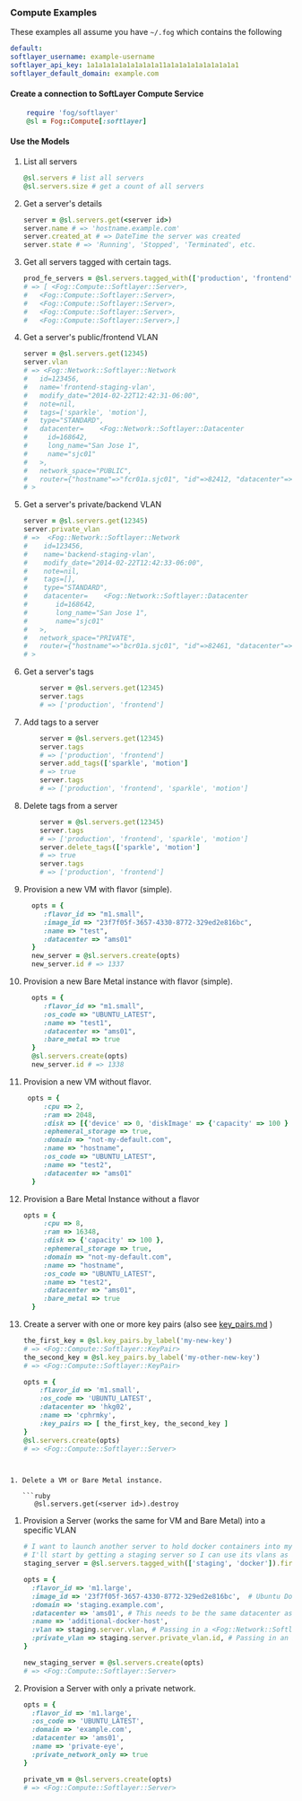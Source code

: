 ### Compute Examples

These examples all assume you have `~/.fog` which contains the following

   ```yaml  
default:
  softlayer_username: example-username
  softlayer_api_key: 1a1a1a1a1a1a1a1a1a11a1a1a1a1a1a1a1a1a1 
  softlayer_default_domain: example.com
  ```
  
#### Create a connection to SoftLayer Compute Service

```ruby
	require 'fog/softlayer'
	@sl = Fog::Compute[:softlayer]
```

#### Use the Models
1. List all servers

   ```ruby
   @sl.servers # list all servers
   @sl.servers.size # get a count of all servers 
   ```

1. Get a server's details

   ```ruby
   server = @sl.servers.get(<server id>)
   server.name # => 'hostname.example.com'
   server.created_at # => DateTime the server was created
   server.state # => 'Running', 'Stopped', 'Terminated', etc.
   ```

1. Get all servers tagged with certain tags.

	```ruby
	prod_fe_servers = @sl.servers.tagged_with(['production', 'frontend'])
	# => [ <Fog::Compute::Softlayer::Server>,
	#	<Fog::Compute::Softlayer::Server>,
	#	<Fog::Compute::Softlayer::Server>,
	#	<Fog::Compute::Softlayer::Server>,
	#	<Fog::Compute::Softlayer::Server>,]		
	```
   
1. Get a server's public/frontend VLAN

	```ruby
	server = @sl.servers.get(12345)
	server.vlan
	# => <Fog::Network::Softlayer::Network
    #	id=123456,
	#   name='frontend-staging-vlan',
	#   modify_date="2014-02-22T12:42:31-06:00",
	#   note=nil,
	#   tags=['sparkle', 'motion'],
	#   type="STANDARD",
	#   datacenter=    <Fog::Network::Softlayer::Datacenter
	#     id=168642,
	#     long_name="San Jose 1",
	#     name="sjc01"
	#   >,
	#   network_space="PUBLIC",
	#   router={"hostname"=>"fcr01a.sjc01", "id"=>82412, "datacenter"=>{"id"=>168642, "longName"=>"San Jose 1", "name"=>"sjc01"}}
  	# >
	```
	
1. Get a server's private/backend VLAN

	```ruby
	server = @sl.servers.get(12345)
	server.private_vlan
	# =>  <Fog::Network::Softlayer::Network
	#    id=123456,
	#    name='backend-staging-vlan',
	#    modify_date="2014-02-22T12:42:33-06:00",
	#    note=nil,
	#    tags=[],
	#    type="STANDARD",
	#    datacenter=    <Fog::Network::Softlayer::Datacenter
	#	    id=168642,
	#    	long_name="San Jose 1",
	#    	name="sjc01"
	#   >,
	#   network_space="PRIVATE",
    #	router={"hostname"=>"bcr01a.sjc01", "id"=>82461, "datacenter"=>{"id"=>168642, "longName"=>"San Jose 1", "name"=>"sjc01"}}
  	# >
	
	```
	
1. Get a server's tags

	```ruby
		server = @sl.servers.get(12345)
		server.tags
		# => ['production', 'frontend']
	```
	
1. Add tags to a server

	```ruby
		server = @sl.servers.get(12345)
		server.tags
		# => ['production', 'frontend']
		server.add_tags(['sparkle', 'motion']
		# => true
		server.tags
		# => ['production', 'frontend', 'sparkle', 'motion']
	```

1. Delete tags from a server

	```ruby
		server = @sl.servers.get(12345)
		server.tags
		# => ['production', 'frontend', 'sparkle', 'motion']
		server.delete_tags(['sparkle', 'motion']
		# => true
		server.tags
		# => ['production', 'frontend']
	```

1. Provision a new VM with flavor (simple).

   ```ruby
     opts = {
     	:flavor_id => "m1.small",
     	:image_id => "23f7f05f-3657-4330-8772-329ed2e816bc",
     	:name => "test",
     	:datacenter => "ams01"
     }
     new_server = @sl.servers.create(opts)
     new_server.id # => 1337
   ```

1. Provision a new Bare Metal instance with flavor (simple).

   ```ruby
     opts = {
     	:flavor_id => "m1.small",
     	:os_code => "UBUNTU_LATEST",
     	:name => "test1",
     	:datacenter => "ams01",
     	:bare_metal => true
     }
     @sl.servers.create(opts)
     new_server.id # => 1338
   ```

1. Provision a new VM without flavor.

   ```ruby
   	opts = {
     	:cpu => 2,
     	:ram => 2048,     	
     	:disk => [{'device' => 0, 'diskImage' => {'capacity' => 100 } }],
     	:ephemeral_storage => true,
     	:domain => "not-my-default.com",
     	:name => "hostname",
     	:os_code => "UBUNTU_LATEST",
     	:name => "test2",
     	:datacenter => "ams01"     
     }
   ```

1. Provision a Bare Metal Instance without a flavor

   ```ruby
   opts = {
     	:cpu => 8,
     	:ram => 16348,     	
     	:disk => {'capacity' => 100 },
     	:ephemeral_storage => true,
     	:domain => "not-my-default.com",
     	:name => "hostname",
     	:os_code => "UBUNTU_LATEST",
     	:name => "test2",
     	:datacenter => "ams01",
     	:bare_metal => true
     }
   ```

1. Create a server with one or more key pairs (also see [key_pairs.md](./key_pairs.md) )

	```ruby
	the_first_key = @sl.key_pairs.by_label('my-new-key')
	# => <Fog::Compute::Softlayer::KeyPair>
	the_second_key = @sl.key_pairs.by_label('my-other-new-key')
	# => <Fog::Compute::Softlayer::KeyPair>
	
	opts = { 
		:flavor_id => 'm1.small', 
		:os_code => 'UBUNTU_LATEST', 
		:datacenter => 'hkg02', 
		:name => 'cphrmky', 
		:key_pairs => [ the_first_key, the_second_key ]
	}
	@sl.servers.create(opts)
	# => <Fog::Compute::Softlayer::Server>
```


1. Delete a VM or Bare Metal instance.

   ```ruby
   	  @sl.servers.get(<server id>).destroy
   ```
   
1. Provision a Server (works the same for VM and Bare Metal) into a specific VLAN

	```ruby
	# I want to launch another server to hold docker containers into my existing staging VLANs
	# I'll start by getting a staging server so I can use its vlans as a reference.
	staging_server = @sl.servers.tagged_with(['staging', 'docker']).first # => <Fog::Compute::Softlayer::Server>
	
	opts = {
	  :flavor_id => 'm1.large', 
	  :image_id => '23f7f05f-3657-4330-8772-329ed2e816bc',  # Ubuntu Docker Image
	  :domain => 'staging.example.com',
	  :datacenter => 'ams01', # This needs to be the same datacenter as the target VLAN of course.
	  :name => 'additional-docker-host',
	  :vlan => staging.server.vlan, # Passing in a <Fog::Network::Softlayer::Network> object.
	  :private_vlan => staging.server.private_vlan.id, # Passing in an Integer (the id of a network/vlan) works too. 
	}

	new_staging_server = @sl.servers.create(opts)
	# => <Fog::Compute::Softlayer::Server>
	
	
	```
	
1. Provision a Server with only a private network.

	```ruby
	opts = {
	  :flavor_id => 'm1.large', 
	  :os_code => 'UBUNTU_LATEST',
	  :domain => 'example.com',
	  :datacenter => 'ams01',
	  :name => 'private-eye',
	  :private_network_only => true
	}
	
	private_vm = @sl.servers.create(opts)
	# => <Fog::Compute::Softlayer::Server>
	```


